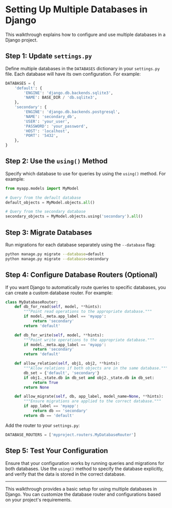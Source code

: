 # Setting Up Multiple Databases in Django

This walkthrough explains how to configure and use multiple databases in a Django project.

## Step 1: Update `settings.py`

Define multiple databases in the `DATABASES` dictionary in your `settings.py` file. Each database will have its own configuration. For example:

```python
DATABASES = {
    'default': {
        'ENGINE': 'django.db.backends.sqlite3',
        'NAME': BASE_DIR / 'db.sqlite3',
    },
    'secondary': {
        'ENGINE': 'django.db.backends.postgresql',
        'NAME': 'secondary_db',
        'USER': 'your_user',
        'PASSWORD': 'your_password',
        'HOST': 'localhost',
        'PORT': '5432',
    },
}
```

## Step 2: Use the `using()` Method

Specify which database to use for queries by using the `using()` method. For example:

```python
from myapp.models import MyModel

# Query from the default database
default_objects = MyModel.objects.all()

# Query from the secondary database
secondary_objects = MyModel.objects.using('secondary').all()
```

## Step 3: Migrate Databases

Run migrations for each database separately using the `--database` flag:

```bash
python manage.py migrate --database=default
python manage.py migrate --database=secondary
```

## Step 4: Configure Database Routers (Optional)

If you want Django to automatically route queries to specific databases, you can create a custom database router. For example:

```python
class MyDatabaseRouter:
    def db_for_read(self, model, **hints):
        """Point read operations to the appropriate database."""
        if model._meta.app_label == 'myapp':
            return 'secondary'
        return 'default'

    def db_for_write(self, model, **hints):
        """Point write operations to the appropriate database."""
        if model._meta.app_label == 'myapp':
            return 'secondary'
        return 'default'

    def allow_relation(self, obj1, obj2, **hints):
        """Allow relations if both objects are in the same database."""
        db_set = {'default', 'secondary'}
        if obj1._state.db in db_set and obj2._state.db in db_set:
            return True
        return None

    def allow_migrate(self, db, app_label, model_name=None, **hints):
        """Ensure migrations are applied to the correct database."""
        if app_label == 'myapp':
            return db == 'secondary'
        return db == 'default'
```

Add the router to your `settings.py`:

```python
DATABASE_ROUTERS = ['myproject.routers.MyDatabaseRouter']
```

## Step 5: Test Your Configuration

Ensure that your configuration works by running queries and migrations for both databases. Use the `using()` method to specify the database explicitly, and verify that the data is stored in the correct database.

---

This walkthrough provides a basic setup for using multiple databases in Django. You can customize the database router and configurations based on your project's requirements.
